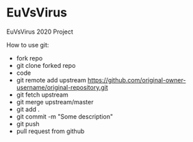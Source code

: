 # EuVsVirus
EuVsVirus 2020 Project

How to use git:

- fork repo
- git clone forked repo
- code
- git remote add upstream https://github.com/original-owner-username/original-repository.git
- git fetch upstream
- git merge upstream/master
- git add .
- git commit -m "Some description"
- git push
- pull request from github
